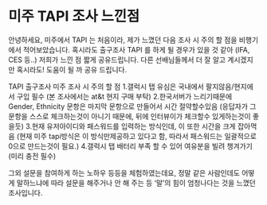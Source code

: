 # 미주 TAPI 조사 느낀점

안녕하세요, 
미주에서 TAPI 는 처음이라, 제가 느꼈던 다음 조사 시 주의 할 점을 비행기에서 적어보았습니다. 
혹시라도 출구조사 TAPI 를 하게 될 경우가 있을 것 같아 (IFA, CES 등..) 저희가 느낀 점 짧게 공유드립니다.
다른 선배님들께서 더 잘 알고 계시겠지만 혹시라도! 도움이 될 까 공유 드립니다. 

TAPI 출구조사 미주 조사 시 주의 할 점 
1.갤럭시 탭 유심은 국내에서 팔지않음/현지에서 구입 필수 (본 조사에서는 at&t 현지 구매 부탁)
2.한국서버가 느리기때문에 Gender, Ethnicity 문항은 마지막 문항으로 만들어서 시간 절약할수있음 (응답자가 그문항을 스스로 체크하는것이 아니기 때문에, 뒤에 인터뷰이가 체크할수 있게하는것이 좋을듯)
3.현재 유저아이디와 패스워드를 입력하는 방식인데, 이 또한 시간을 크게 잡아먹음 (현재 미주 tapi방식은 이 방식만제공하고 있다고 함, 따라서 패스워드는 일괄적으로 0으로 만드는것이 필요.)
4.갤럭시 탭 배터리 부족 할 수 있어 여유분을 빌려 챙겨가기 (미리 충전 필수)


그외 설문을 참여하게 하는 노하우 등등을 체험하였는데요, 정말 같은 사람인데도 어떻게 말하느냐에 따라 설문을 해주거나 안 해 주는 등 ‘말’의 힘이 엄청나다는 것을 느꼈던 조사입니다.
